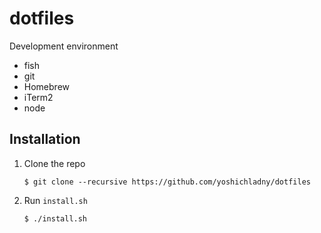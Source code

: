 # dotfiles
Development environment

* fish
* git
* Homebrew
* iTerm2
* node

## Installation

  1. Clone the repo

      ```console
      $ git clone --recursive https://github.com/yoshichladny/dotfiles
      ```

  1. Run `install.sh`

      ```console
      $ ./install.sh
      ```
